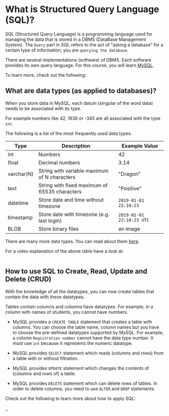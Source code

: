 # What is Structured Query Language (SQL)?

SQL (Structured Query Language) is a programming language used for managing the data that is stored in a DBMS (DataBase Management System). The `Query` part in SQL refers to the act of "asking a database" for a certain type of information; you are `querying the database`.

There are several implementations (software) of DBMS. Each software provides its own query language. For this course, you will learn [MySQL](https://www.mysql.com/).

To learn more, check out the following:
<a href="https://www.youtube.com/watch?v=kqUIoOM3WEs">
<img src="https://via.placeholder.com/728x90.png?text=Video+Preview+Coming+Soon" alt="" />
</a>

## What are data types (as applied to databases)?

When you store data in MySQL, each datum (singular of the word data) needs to be associated with its type.

For example numbers like 42, 1636 or -345 are all associated with the type `int`.

The following is a list of the most frequently used data types.

| Type       | Description                                   | Example Value             |
| ---------- | --------------------------------------------- | ------------------------- |
| int        | Numbers                                       | 42                        |
| float      | Decimal numbers                               | 3.14                      |
| varchar(N) | String with variable maximum of N characters  | "Dragon"                  |
| text       | String with fixed maximum of 65535 characters | "Positive"                |
| datetime   | Store date and time without timezone          | `2019-01-01 22:10:23`     |
| timestamp  | Store date with timezone (e.g. last login)    | `2019-01-01 22:10:23 UTC` |
| BLOB       | Store binary files                            | an image                  |

There are many more data types. You can read about them [here](https://www.w3resource.com/mysql/mysql-data-types.php).

For a video explanation of the above table have a look at:

<a href="https://www.youtube.com/watch?v=PT2GXYs9FEY">
<img src="https://via.placeholder.com/728x90.png?text=Video+Preview+Coming+Soon" alt="" />
</a>

## How to use SQL to Create, Read, Update and Delete (CRUD)

With the knowledge of all the datatypes, you can now create tables that contain the data with these datatypes.

Tables contain columns and columns have datatypes. For example, in a column with names of students, you cannot have numbers.

- MySQL provides a `CREATE TABLE` statement that creates a table with columns. You can choose the table name, column names but you have to choose the pre-defined datatypes supported by MySQL. For example, a column `Registration number` cannot have the data type number. It must use `int` because it represents the numeric datatype.

- MySQL provides `SELECT` statement which reads (columns and rows) from a table with or without filtration.

- MySQL provides `UPDATE` statement which changes the contents of (columns and rows of) a table.

- MySQL provides `DELETE` statement which can delete rows of tables. In order to delete columns, you need to use `ALTER` and `DROP` statements.

Check out the following to learn more about how to apply SQL:

<a href="https://www.youtube.com/watch?v=WZngwCbfakc">
<img src="https://via.placeholder.com/728x90.png?text=Video+Preview+Coming+Soon" alt="" />
</a>

<a href="https://www.youtube.com/watch?v=bEtnYWuo2Bw">
<img src="https://via.placeholder.com/728x90.png?text=Video+Preview+Coming+Soon" alt="" />
</a>

<a href="https://www.youtube.com/watch?v=OlT3FispsMU">
<img src="https://via.placeholder.com/728x90.png?text=Video+Preview+Coming+Soon" alt="" />
</a>